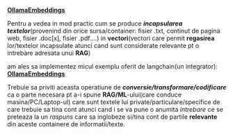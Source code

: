 [**OllamaEmbeddings**](https://python.langchain.com/v0.2/docs/integrations/text_embedding/ollama/)

Pentru a vedea in mod practic cum se produce ***incapsularea textelor***(provenind din orice sursa/container: fisier .txt, continut de pagina web, fisier .doc[x], fisier .pdf....) in **vectori**(vectori care permit **regasirea** lor/textelor incapsulate atunci cand sunt considerate relevante pt o intrebare adresata unui **RAG**)

am ales sa implementez micul exemplu oferit de langchain(un integrator): [**OllamaEmbeddings**](https://python.langchain.com/v0.2/docs/integrations/text_embedding/ollama/)

Trebuie sa priviti aceasta operatiune de ***conversie/transformare/codificare*** ca o parte necesara pt a-i spune **RAG/ML**-ului(care conduce masina/PC/Laptop-ul) care sunt textele lui private/particulare/specifice de care trebuie sa tina cont atunci cand i se va pune o anumita *intrebare* ce se preteaza la un *raspuns* care sa inglobeze si/tina cont de partile **relevante** din aceste containere de informatii/texte.

